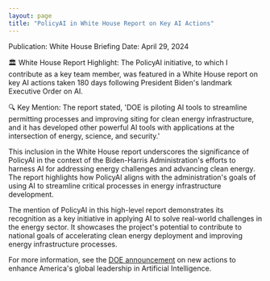 ```yaml
---
layout: page
title: "PolicyAI in White House Report on Key AI Actions"
---
```


Publication: White House Briefing
Date: April 29, 2024

🏛️ White House Report Highlight: The PolicyAI initiative, to which I contribute as a key team member, was featured in a White House report on key AI actions taken 180 days following President Biden's landmark Executive Order on AI.

🔍 Key Mention: The report stated, 'DOE is piloting AI tools to streamline permitting processes and improving siting for clean energy infrastructure, and it has developed other powerful AI tools with applications at the intersection of energy, science, and security.'

This inclusion in the White House report underscores the significance of PolicyAI in the context of the Biden-Harris Administration's efforts to harness AI for addressing energy challenges and advancing clean energy. The report highlights how PolicyAI aligns with the administration's goals of using AI to streamline critical processes in energy infrastructure development.

The mention of PolicyAI in this high-level report demonstrates its recognition as a key initiative in applying AI to solve real-world challenges in the energy sector. It showcases the project's potential to contribute to national goals of accelerating clean energy deployment and improving energy infrastructure processes.

For more information, see the [DOE announcement](https://www.energy.gov/articles/doe-announces-new-actions-enhance-americas-global-leadership-artificial-intelligence) on new actions to enhance America's global leadership in Artificial Intelligence.


